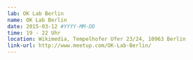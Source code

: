 ```yaml
---
lab: OK Lab Berlin
name: OK Lab Berlin
date: 2015-03-12 #YYYY-MM-DD
time: 19 - 22 Uhr
location: Wikimedia, Tempelhofer Ufer 23/24, 10963 Berlin 
link-url: http://www.meetup.com/OK-Lab-Berlin/
---
```

